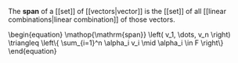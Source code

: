 The **span** of a [[set]] of [[vectors|vector]] is the [[set]] of all [[linear combinations|linear combination]] of those vectors.

\begin{equation}
\mathop{\mathrm{span}} \left( v_1, \dots, v_n \right) \triangleq \left\\{ \sum_{i=1}^n \alpha_i v_i \mid \alpha_i \in F \right\\}
\end{equation}